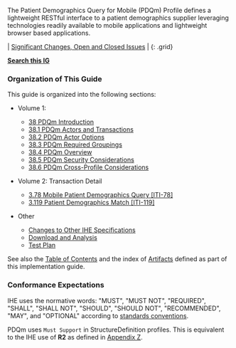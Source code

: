 The Patient Demographics Query for Mobile (PDQm) Profile defines a lightweight RESTful interface to a patient demographics supplier leveraging technologies readily available to mobile applications and lightweight browser based applications.

<div markdown="1" class="stu-note">

| [Significant Changes, Open and Closed Issues](issues.html) |
{: .grid}

**[Search this IG](https://www.google.com/search?q=site%3Ahttps%3A%2F%2Fprofiles.ihe.net%2FITI%2FPDQm)**

</div>

### Organization of This Guide
This guide is organized into the following sections:

- Volume 1:
   - [38 PDQm Introduction](volume-1.html)
   - [38.1 PDQm Actors and Transactions](volume-1.html#1381-pdqm-actors-and-transactions)
   - [38.2 PDQm Actor Options](volume-1.html#1382-pdqm-actor-options)
   - [38.3 PDQm Required Groupings](volume-1.html#1383-pdqm-required-actor-grouping)
   - [38.4 PDQm Overview](volume-1.html#1384-pdqm-overview)
   - [38.5 PDQm Security Considerations](volume-1.html#1385-pdqm-security-considerations)
   - [38.6 PDQm Cross-Profile Considerations](volume-1.html#1386-pdqm-cross-profile-considerations)

- Volume 2: Transaction Detail
   - [3.78 Mobile Patient Demographics Query \[ITI-78\]](ITI-78.html)
   - [3.119 Patient Demographics Match \[ITI-119\]](ITI-119.html)

- Other
   - [Changes to Other IHE Specifications](other.html)
   - [Download and Analysis](download.html)
   - [Test Plan](testplan.html)   

See also the [Table of Contents](toc.html) and
the index of [Artifacts](artifacts.html) defined as part of this implementation guide.

### Conformance Expectations

IHE uses the normative words: "MUST", "MUST NOT", "REQUIRED", "SHALL", "SHALL NOT", "SHOULD", "SHOULD NOT", "RECOMMENDED", "MAY", and "OPTIONAL" according to [standards conventions](https://profiles.ihe.net/GeneralIntro/ch-E.html).

PDQm uses ```Must Support``` in StructureDefinition profiles. This is equivalent to the IHE use of **R2** as defined in [Appendix Z](https://profiles.ihe.net/ITI/TF/Volume2/ch-Z.html#z.10-profiling-conventions-for-constraints-on-fhir).



